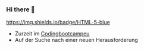 ### Hi there 👋
https://img.shields.io/badge/HTML-5-blue
- Zurzeit im [Codingbootcampeu](https://www.coding-bootcamps.eu/)
- Auf der Suche nach einer neuen Herausforderung
<!--
**timhe375/timhe375** is a ✨ _special_ ✨ repository because its `README.md` (this file) appears on your GitHub profile.

Here are some ideas to get you started:

- 🔭 I’m currently working on ...
- 🌱 I’m currently learning ...
- 👯 I’m looking to collaborate on ...
- 🤔 I’m looking for help with ...
- 💬 Ask me about ...
- 📫 How to reach me: ...
- 😄 Pronouns: ...
- ⚡ Fun fact: ...
-->
